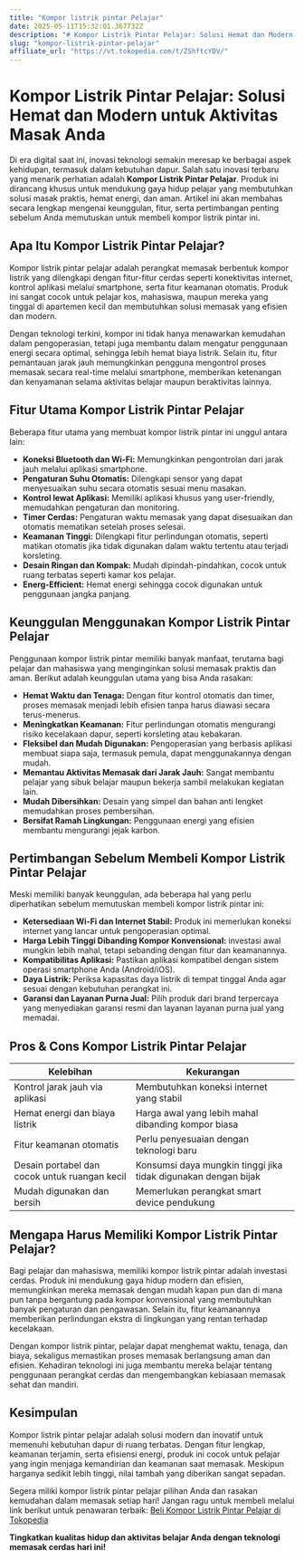 ```yaml
---
title: "Kompor listrik pintar Pelajar"
date: 2025-05-11T15:32:01.367732Z
description: "# Kompor Listrik Pintar Pelajar: Solusi Hemat dan Modern untuk Aktivitas Masak Anda..."
slug: "kompor-listrik-pintar-pelajar"
affiliate_url: "https://vt.tokopedia.com/t/ZShftcYDV/"
---
```

# Kompor Listrik Pintar Pelajar: Solusi Hemat dan Modern untuk Aktivitas Masak Anda

Di era digital saat ini, inovasi teknologi semakin meresap ke berbagai aspek kehidupan, termasuk dalam kebutuhan dapur. Salah satu inovasi terbaru yang menarik perhatian adalah **Kompor Listrik Pintar Pelajar**. Produk ini dirancang khusus untuk mendukung gaya hidup pelajar yang membutuhkan solusi masak praktis, hemat energi, dan aman. Artikel ini akan membahas secara lengkap mengenai keunggulan, fitur, serta pertimbangan penting sebelum Anda memutuskan untuk membeli kompor listrik pintar ini.

## Apa Itu Kompor Listrik Pintar Pelajar?

Kompor listrik pintar pelajar adalah perangkat memasak berbentuk kompor listrik yang dilengkapi dengan fitur-fitur cerdas seperti konektivitas internet, kontrol aplikasi melalui smartphone, serta fitur keamanan otomatis. Produk ini sangat cocok untuk pelajar kos, mahasiswa, maupun mereka yang tinggal di apartemen kecil dan membutuhkan solusi memasak yang efisien dan modern.

Dengan teknologi terkini, kompor ini tidak hanya menawarkan kemudahan dalam pengoperasian, tetapi juga membantu dalam mengatur penggunaan energi secara optimal, sehingga lebih hemat biaya listrik. Selain itu, fitur pemantauan jarak jauh memungkinkan pengguna mengontrol proses memasak secara real-time melalui smartphone, memberikan ketenangan dan kenyamanan selama aktivitas belajar maupun beraktivitas lainnya.

## Fitur Utama Kompor Listrik Pintar Pelajar

Beberapa fitur utama yang membuat kompor listrik pintar ini unggul antara lain:

- **Koneksi Bluetooth dan Wi-Fi:** Memungkinkan pengontrolan dari jarak jauh melalui aplikasi smartphone.
- **Pengaturan Suhu Otomatis:** Dilengkapi sensor yang dapat menyesuaikan suhu secara otomatis sesuai menu masakan.
- **Kontrol lewat Aplikasi:** Memiliki aplikasi khusus yang user-friendly, memudahkan pengaturan dan monitoring.
- **Timer Cerdas:** Pengaturan waktu memasak yang dapat disesuaikan dan otomatis mematikan setelah proses selesai.
- **Keamanan Tinggi:** Dilengkapi fitur perlindungan otomatis, seperti matikan otomatis jika tidak digunakan dalam waktu tertentu atau terjadi korsleting.
- **Desain Ringan dan Kompak:** Mudah dipindah-pindahkan, cocok untuk ruang terbatas seperti kamar kos pelajar.
- **Energ-Efficient:** Hemat energi sehingga cocok digunakan untuk penggunaan jangka panjang.

## Keunggulan Menggunakan Kompor Listrik Pintar Pelajar

Penggunaan kompor listrik pintar memiliki banyak manfaat, terutama bagi pelajar dan mahasiswa yang menginginkan solusi memasak praktis dan aman. Berikut adalah keunggulan utama yang bisa Anda rasakan:

- **Hemat Waktu dan Tenaga:** Dengan fitur kontrol otomatis dan timer, proses memasak menjadi lebih efisien tanpa harus diawasi secara terus-menerus.
- **Meningkatkan Keamanan:** Fitur perlindungan otomatis mengurangi risiko kecelakaan dapur, seperti korsleting atau kebakaran.
- **Fleksibel dan Mudah Digunakan:** Pengoperasian yang berbasis aplikasi membuat siapa saja, termasuk pemula, dapat menggunakannya dengan mudah.
- **Memantau Aktivitas Memasak dari Jarak Jauh:** Sangat membantu pelajar yang sibuk belajar maupun bekerja sambil melakukan kegiatan lain.
- **Mudah Dibersihkan:** Desain yang simpel dan bahan anti lengket memudahkan proses pembersihan.
- **Bersifat Ramah Lingkungan:** Penggunaan energi yang efisien membantu mengurangi jejak karbon.

## Pertimbangan Sebelum Membeli Kompor Listrik Pintar Pelajar

Meski memiliki banyak keunggulan, ada beberapa hal yang perlu diperhatikan sebelum memutuskan membeli kompor listrik pintar ini:

- **Ketersediaan Wi-Fi dan Internet Stabil:** Produk ini memerlukan koneksi internet yang lancar untuk pengoperasian optimal.
- **Harga Lebih Tinggi Dibanding Kompor Konvensional:** investasi awal mungkin lebih mahal, tetapi sebanding dengan fitur dan keamanannya.
- **Kompatibilitas Aplikasi:** Pastikan aplikasi kompatibel dengan sistem operasi smartphone Anda (Android/iOS).
- **Daya Listrik:** Periksa kapasitas daya listrik di tempat tinggal Anda agar sesuai dengan kebutuhan perangkat ini.
- **Garansi dan Layanan Purna Jual:** Pilih produk dari brand terpercaya yang menyediakan garansi resmi dan layanan layanan purna jual yang memadai.

## Pros & Cons Kompor Listrik Pintar Pelajar

| **Kelebihan**                                   | **Kekurangan**                                        |
|-------------------------------------------------|--------------------------------------------------------|
| Kontrol jarak jauh via aplikasi                | Membutuhkan koneksi internet yang stabil            |
| Hemat energi dan biaya listrik                  | Harga awal yang lebih mahal dibanding kompor biasa  |
| Fitur keamanan otomatis                        | Perlu penyesuaian dengan teknologi baru             |
| Desain portabel dan cocok untuk ruangan kecil | Konsumsi daya mungkin tinggi jika tidak digunakan dengan bijak |
| Mudah digunakan dan bersih                     | Memerlukan perangkat smart device pendukung        |

## Mengapa Harus Memiliki Kompor Listrik Pintar Pelajar?

Bagi pelajar dan mahasiswa, memiliki kompor listrik pintar adalah investasi cerdas. Produk ini mendukung gaya hidup modern dan efisien, memungkinkan mereka memasak dengan mudah kapan pun dan di mana pun tanpa bergantung pada kompor konvensional yang membutuhkan banyak pengaturan dan pengawasan. Selain itu, fitur keamanannya memberikan perlindungan ekstra di lingkungan yang rentan terhadap kecelakaan.

Dengan kompor listrik pintar, pelajar dapat menghemat waktu, tenaga, dan biaya, sekaligus memastikan proses memasak berlangsung aman dan efisien. Kehadiran teknologi ini juga membantu mereka belajar tentang penggunaan perangkat cerdas dan mengembangkan kebiasaan memasak sehat dan mandiri.

## Kesimpulan

Kompor listrik pintar pelajar adalah solusi modern dan inovatif untuk memenuhi kebutuhan dapur di ruang terbatas. Dengan fitur lengkap, keamanan terjamin, serta efisiensi energi, produk ini cocok untuk pelajar yang ingin menjaga kemandirian dan keamanan saat memasak. Meskipun harganya sedikit lebih tinggi, nilai tambah yang diberikan sangat sepadan.

Segera miliki kompor listrik pintar pelajar pilihan Anda dan rasakan kemudahan dalam memasak setiap hari! Jangan ragu untuk membeli melalui link berikut untuk penawaran terbaik: [Beli Kompor Listrik Pintar Pelajar di Tokopedia](https://vt.tokopedia.com/t/ZShftcYDV/)  

**Tingkatkan kualitas hidup dan aktivitas belajar Anda dengan teknologi memasak cerdas hari ini!**